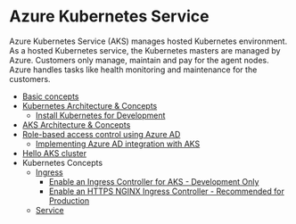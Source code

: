 # Azure Kubernetes Service

Azure Kubernetes Service (AKS) manages hosted Kubernetes environment. As a hosted Kubernetes service, the Kubernetes masters are managed by Azure. Customers only manage, maintain and pay for the agent nodes. Azure handles tasks like health monitoring and maintenance for the customers.

* [Basic concepts](/concepts/basic-readme.md)
* [Kubernetes Architecture & Concepts](/architecture/k8s-readme.md)
    * [Install Kubernetes for Development](/concepts/k8s-dev-install-readme.md)
* [AKS Architecture & Concepts](/architecture/aks-readme.md)
* [Role-based access control using Azure AD](/concepts/aks-rbac-aad-readme.md)
    * [Implementing Azure AD integration with AKS](/concepts/aks-aad-integration.md)
* [Hello AKS cluster](/concepts/hello-aks.md)
* Kubernetes Concepts
    * [Ingress](/concepts/ingress-readme.md)
        * [Enable an Ingress Controller for AKS - Development Only](/concepts/http-application-routing-readme.md)
        * [Enable an HTTPS NGINX Ingress Controller - Recommended for Production](https://docs.microsoft.com/en-us/azure/aks/ingress-tls)
    * [Service](/concepts/service-readme.md)